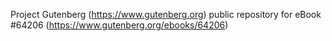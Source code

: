 Project Gutenberg (https://www.gutenberg.org) public repository for
eBook #64206 (https://www.gutenberg.org/ebooks/64206)
